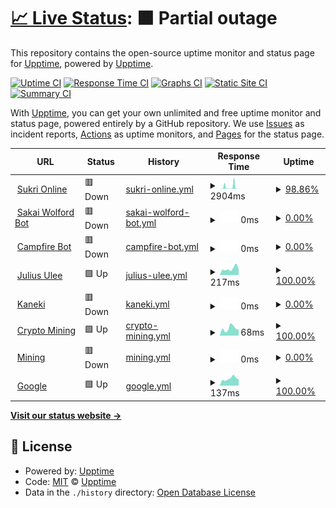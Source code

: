 # [📈 Live Status](https://upptime.github.io/upptime): <!--live status--> **🟧 Partial outage**

This repository contains the open-source uptime monitor and status page for [Upptime](https://upptime.js.org), powered by [Upptime](https://github.com/upptime/upptime).

[![Uptime CI](https://github.com/azrielbsi/monitor/workflows/Uptime%20CI/badge.svg)](https://github.com/azrielbsi/monitor/actions?query=workflow%3A%22Uptime+CI%22)
[![Response Time CI](https://github.com/azrielbsi/monitor/workflows/Response%20Time%20CI/badge.svg)](https://github.com/azrielbsi/monitor/actions?query=workflow%3A%22Response+Time+CI%22)
[![Graphs CI](https://github.com/azrielbsi/monitor/workflows/Graphs%20CI/badge.svg)](https://github.com/azrielbsi/monitor/actions?query=workflow%3A%22Graphs+CI%22)
[![Static Site CI](https://github.com/azrielbsi/monitor/workflows/Static%20Site%20CI/badge.svg)](https://github.com/azrielbsi/monitor/actions?query=workflow%3A%22Static+Site+CI%22)
[![Summary CI](https://github.com/azrielbsi/monitor/workflows/Summary%20CI/badge.svg)](https://github.com/azrielbsi/monitor/actions?query=workflow%3A%22Summary+CI%22)

With [Upptime](https://upptime.js.org), you can get your own unlimited and free uptime monitor and status page, powered entirely by a GitHub repository. We use [Issues](https://github.com/upptime/upptime/issues) as incident reports, [Actions](https://github.com/azrielbsi/monitor/actions) as uptime monitors, and [Pages](https://upptime.github.io/upptime) for the status page.

<!--start: status pages-->
<!-- This summary is generated by Upptime (https://github.com/upptime/upptime) -->
<!-- Do not edit this manually, your changes will be overwritten -->
<!-- prettier-ignore -->
| URL | Status | History | Response Time | Uptime |
| --- | ------ | ------- | ------------- | ------ |
| <img alt="" src="https://assets-global.website-files.com/6257adef93867e50d84d30e2/636e0a6a49cf127bf92de1e2_icon_clyde_blurple_RGB.png" height="13"> [Sukri Online](https://discord-aklx.onrender.com/) | 🟥 Down | [sukri-online.yml](https://github.com/azrielbsi/monitor/commits/HEAD/history/sukri-online.yml) | <details><summary><img alt="Response time graph" src="./graphs/sukri-online/response-time-week.png" height="20"> 2904ms</summary><br><a href="https://azrielbsi.github.io/monitor/history/sukri-online"><img alt="Response time 2309" src="https://img.shields.io/endpoint?url=https%3A%2F%2Fraw.githubusercontent.com%2Fazrielbsi%2Fmonitor%2FHEAD%2Fapi%2Fsukri-online%2Fresponse-time.json"></a><br><a href="https://azrielbsi.github.io/monitor/history/sukri-online"><img alt="24-hour response time 199" src="https://img.shields.io/endpoint?url=https%3A%2F%2Fraw.githubusercontent.com%2Fazrielbsi%2Fmonitor%2FHEAD%2Fapi%2Fsukri-online%2Fresponse-time-day.json"></a><br><a href="https://azrielbsi.github.io/monitor/history/sukri-online"><img alt="7-day response time 2904" src="https://img.shields.io/endpoint?url=https%3A%2F%2Fraw.githubusercontent.com%2Fazrielbsi%2Fmonitor%2FHEAD%2Fapi%2Fsukri-online%2Fresponse-time-week.json"></a><br><a href="https://azrielbsi.github.io/monitor/history/sukri-online"><img alt="30-day response time 2793" src="https://img.shields.io/endpoint?url=https%3A%2F%2Fraw.githubusercontent.com%2Fazrielbsi%2Fmonitor%2FHEAD%2Fapi%2Fsukri-online%2Fresponse-time-month.json"></a><br><a href="https://azrielbsi.github.io/monitor/history/sukri-online"><img alt="1-year response time 2309" src="https://img.shields.io/endpoint?url=https%3A%2F%2Fraw.githubusercontent.com%2Fazrielbsi%2Fmonitor%2FHEAD%2Fapi%2Fsukri-online%2Fresponse-time-year.json"></a></details> | <details><summary><a href="https://azrielbsi.github.io/monitor/history/sukri-online">98.86%</a></summary><a href="https://azrielbsi.github.io/monitor/history/sukri-online"><img alt="All-time uptime 98.88%" src="https://img.shields.io/endpoint?url=https%3A%2F%2Fraw.githubusercontent.com%2Fazrielbsi%2Fmonitor%2FHEAD%2Fapi%2Fsukri-online%2Fuptime.json"></a><br><a href="https://azrielbsi.github.io/monitor/history/sukri-online"><img alt="24-hour uptime 100.00%" src="https://img.shields.io/endpoint?url=https%3A%2F%2Fraw.githubusercontent.com%2Fazrielbsi%2Fmonitor%2FHEAD%2Fapi%2Fsukri-online%2Fuptime-day.json"></a><br><a href="https://azrielbsi.github.io/monitor/history/sukri-online"><img alt="7-day uptime 98.86%" src="https://img.shields.io/endpoint?url=https%3A%2F%2Fraw.githubusercontent.com%2Fazrielbsi%2Fmonitor%2FHEAD%2Fapi%2Fsukri-online%2Fuptime-week.json"></a><br><a href="https://azrielbsi.github.io/monitor/history/sukri-online"><img alt="30-day uptime 98.45%" src="https://img.shields.io/endpoint?url=https%3A%2F%2Fraw.githubusercontent.com%2Fazrielbsi%2Fmonitor%2FHEAD%2Fapi%2Fsukri-online%2Fuptime-month.json"></a><br><a href="https://azrielbsi.github.io/monitor/history/sukri-online"><img alt="1-year uptime 98.88%" src="https://img.shields.io/endpoint?url=https%3A%2F%2Fraw.githubusercontent.com%2Fazrielbsi%2Fmonitor%2FHEAD%2Fapi%2Fsukri-online%2Fuptime-year.json"></a></details>
| <img alt="" src="https://assets-global.website-files.com/6257adef93867e50d84d30e2/636e0a6a49cf127bf92de1e2_icon_clyde_blurple_RGB.png" height="13"> [Sakai Wolford Bot](https://57807cee-a496-49db-810c-9184cf7f0693-00-7nhexelkttqj.asia-a.replit.dev/) | 🟥 Down | [sakai-wolford-bot.yml](https://github.com/azrielbsi/monitor/commits/HEAD/history/sakai-wolford-bot.yml) | <details><summary><img alt="Response time graph" src="./graphs/sakai-wolford-bot/response-time-week.png" height="20"> 0ms</summary><br><a href="https://azrielbsi.github.io/monitor/history/sakai-wolford-bot"><img alt="Response time 3847" src="https://img.shields.io/endpoint?url=https%3A%2F%2Fraw.githubusercontent.com%2Fazrielbsi%2Fmonitor%2FHEAD%2Fapi%2Fsakai-wolford-bot%2Fresponse-time.json"></a><br><a href="https://azrielbsi.github.io/monitor/history/sakai-wolford-bot"><img alt="24-hour response time 0" src="https://img.shields.io/endpoint?url=https%3A%2F%2Fraw.githubusercontent.com%2Fazrielbsi%2Fmonitor%2FHEAD%2Fapi%2Fsakai-wolford-bot%2Fresponse-time-day.json"></a><br><a href="https://azrielbsi.github.io/monitor/history/sakai-wolford-bot"><img alt="7-day response time 0" src="https://img.shields.io/endpoint?url=https%3A%2F%2Fraw.githubusercontent.com%2Fazrielbsi%2Fmonitor%2FHEAD%2Fapi%2Fsakai-wolford-bot%2Fresponse-time-week.json"></a><br><a href="https://azrielbsi.github.io/monitor/history/sakai-wolford-bot"><img alt="30-day response time 0" src="https://img.shields.io/endpoint?url=https%3A%2F%2Fraw.githubusercontent.com%2Fazrielbsi%2Fmonitor%2FHEAD%2Fapi%2Fsakai-wolford-bot%2Fresponse-time-month.json"></a><br><a href="https://azrielbsi.github.io/monitor/history/sakai-wolford-bot"><img alt="1-year response time 3847" src="https://img.shields.io/endpoint?url=https%3A%2F%2Fraw.githubusercontent.com%2Fazrielbsi%2Fmonitor%2FHEAD%2Fapi%2Fsakai-wolford-bot%2Fresponse-time-year.json"></a></details> | <details><summary><a href="https://azrielbsi.github.io/monitor/history/sakai-wolford-bot">0.00%</a></summary><a href="https://azrielbsi.github.io/monitor/history/sakai-wolford-bot"><img alt="All-time uptime 55.38%" src="https://img.shields.io/endpoint?url=https%3A%2F%2Fraw.githubusercontent.com%2Fazrielbsi%2Fmonitor%2FHEAD%2Fapi%2Fsakai-wolford-bot%2Fuptime.json"></a><br><a href="https://azrielbsi.github.io/monitor/history/sakai-wolford-bot"><img alt="24-hour uptime 0.00%" src="https://img.shields.io/endpoint?url=https%3A%2F%2Fraw.githubusercontent.com%2Fazrielbsi%2Fmonitor%2FHEAD%2Fapi%2Fsakai-wolford-bot%2Fuptime-day.json"></a><br><a href="https://azrielbsi.github.io/monitor/history/sakai-wolford-bot"><img alt="7-day uptime 0.00%" src="https://img.shields.io/endpoint?url=https%3A%2F%2Fraw.githubusercontent.com%2Fazrielbsi%2Fmonitor%2FHEAD%2Fapi%2Fsakai-wolford-bot%2Fuptime-week.json"></a><br><a href="https://azrielbsi.github.io/monitor/history/sakai-wolford-bot"><img alt="30-day uptime 0.00%" src="https://img.shields.io/endpoint?url=https%3A%2F%2Fraw.githubusercontent.com%2Fazrielbsi%2Fmonitor%2FHEAD%2Fapi%2Fsakai-wolford-bot%2Fuptime-month.json"></a><br><a href="https://azrielbsi.github.io/monitor/history/sakai-wolford-bot"><img alt="1-year uptime 55.38%" src="https://img.shields.io/endpoint?url=https%3A%2F%2Fraw.githubusercontent.com%2Fazrielbsi%2Fmonitor%2FHEAD%2Fapi%2Fsakai-wolford-bot%2Fuptime-year.json"></a></details>
| <img alt="" src="https://assets-global.website-files.com/6257adef93867e50d84d30e2/636e0a6a49cf127bf92de1e2_icon_clyde_blurple_RGB.png" height="13"> [Campfire Bot](https://5b57c515-340b-481a-b291-3d1ea462d78c-00-3drjkasxmuaz6.asia-b.replit.dev/) | 🟥 Down | [campfire-bot.yml](https://github.com/azrielbsi/monitor/commits/HEAD/history/campfire-bot.yml) | <details><summary><img alt="Response time graph" src="./graphs/campfire-bot/response-time-week.png" height="20"> 0ms</summary><br><a href="https://azrielbsi.github.io/monitor/history/campfire-bot"><img alt="Response time 1051" src="https://img.shields.io/endpoint?url=https%3A%2F%2Fraw.githubusercontent.com%2Fazrielbsi%2Fmonitor%2FHEAD%2Fapi%2Fcampfire-bot%2Fresponse-time.json"></a><br><a href="https://azrielbsi.github.io/monitor/history/campfire-bot"><img alt="24-hour response time 0" src="https://img.shields.io/endpoint?url=https%3A%2F%2Fraw.githubusercontent.com%2Fazrielbsi%2Fmonitor%2FHEAD%2Fapi%2Fcampfire-bot%2Fresponse-time-day.json"></a><br><a href="https://azrielbsi.github.io/monitor/history/campfire-bot"><img alt="7-day response time 0" src="https://img.shields.io/endpoint?url=https%3A%2F%2Fraw.githubusercontent.com%2Fazrielbsi%2Fmonitor%2FHEAD%2Fapi%2Fcampfire-bot%2Fresponse-time-week.json"></a><br><a href="https://azrielbsi.github.io/monitor/history/campfire-bot"><img alt="30-day response time 0" src="https://img.shields.io/endpoint?url=https%3A%2F%2Fraw.githubusercontent.com%2Fazrielbsi%2Fmonitor%2FHEAD%2Fapi%2Fcampfire-bot%2Fresponse-time-month.json"></a><br><a href="https://azrielbsi.github.io/monitor/history/campfire-bot"><img alt="1-year response time 1051" src="https://img.shields.io/endpoint?url=https%3A%2F%2Fraw.githubusercontent.com%2Fazrielbsi%2Fmonitor%2FHEAD%2Fapi%2Fcampfire-bot%2Fresponse-time-year.json"></a></details> | <details><summary><a href="https://azrielbsi.github.io/monitor/history/campfire-bot">0.00%</a></summary><a href="https://azrielbsi.github.io/monitor/history/campfire-bot"><img alt="All-time uptime 1.41%" src="https://img.shields.io/endpoint?url=https%3A%2F%2Fraw.githubusercontent.com%2Fazrielbsi%2Fmonitor%2FHEAD%2Fapi%2Fcampfire-bot%2Fuptime.json"></a><br><a href="https://azrielbsi.github.io/monitor/history/campfire-bot"><img alt="24-hour uptime 0.00%" src="https://img.shields.io/endpoint?url=https%3A%2F%2Fraw.githubusercontent.com%2Fazrielbsi%2Fmonitor%2FHEAD%2Fapi%2Fcampfire-bot%2Fuptime-day.json"></a><br><a href="https://azrielbsi.github.io/monitor/history/campfire-bot"><img alt="7-day uptime 0.00%" src="https://img.shields.io/endpoint?url=https%3A%2F%2Fraw.githubusercontent.com%2Fazrielbsi%2Fmonitor%2FHEAD%2Fapi%2Fcampfire-bot%2Fuptime-week.json"></a><br><a href="https://azrielbsi.github.io/monitor/history/campfire-bot"><img alt="30-day uptime 0.00%" src="https://img.shields.io/endpoint?url=https%3A%2F%2Fraw.githubusercontent.com%2Fazrielbsi%2Fmonitor%2FHEAD%2Fapi%2Fcampfire-bot%2Fuptime-month.json"></a><br><a href="https://azrielbsi.github.io/monitor/history/campfire-bot"><img alt="1-year uptime 1.41%" src="https://img.shields.io/endpoint?url=https%3A%2F%2Fraw.githubusercontent.com%2Fazrielbsi%2Fmonitor%2FHEAD%2Fapi%2Fcampfire-bot%2Fuptime-year.json"></a></details>
| <img alt="" src="https://assets-global.website-files.com/6257adef93867e50d84d30e2/636e0a6a49cf127bf92de1e2_icon_clyde_blurple_RGB.png" height="13"> [Julius Ulee](https://discord-wcq0.onrender.com/) | 🟩 Up | [julius-ulee.yml](https://github.com/azrielbsi/monitor/commits/HEAD/history/julius-ulee.yml) | <details><summary><img alt="Response time graph" src="./graphs/julius-ulee/response-time-week.png" height="20"> 217ms</summary><br><a href="https://azrielbsi.github.io/monitor/history/julius-ulee"><img alt="Response time 604" src="https://img.shields.io/endpoint?url=https%3A%2F%2Fraw.githubusercontent.com%2Fazrielbsi%2Fmonitor%2FHEAD%2Fapi%2Fjulius-ulee%2Fresponse-time.json"></a><br><a href="https://azrielbsi.github.io/monitor/history/julius-ulee"><img alt="24-hour response time 196" src="https://img.shields.io/endpoint?url=https%3A%2F%2Fraw.githubusercontent.com%2Fazrielbsi%2Fmonitor%2FHEAD%2Fapi%2Fjulius-ulee%2Fresponse-time-day.json"></a><br><a href="https://azrielbsi.github.io/monitor/history/julius-ulee"><img alt="7-day response time 217" src="https://img.shields.io/endpoint?url=https%3A%2F%2Fraw.githubusercontent.com%2Fazrielbsi%2Fmonitor%2FHEAD%2Fapi%2Fjulius-ulee%2Fresponse-time-week.json"></a><br><a href="https://azrielbsi.github.io/monitor/history/julius-ulee"><img alt="30-day response time 196" src="https://img.shields.io/endpoint?url=https%3A%2F%2Fraw.githubusercontent.com%2Fazrielbsi%2Fmonitor%2FHEAD%2Fapi%2Fjulius-ulee%2Fresponse-time-month.json"></a><br><a href="https://azrielbsi.github.io/monitor/history/julius-ulee"><img alt="1-year response time 604" src="https://img.shields.io/endpoint?url=https%3A%2F%2Fraw.githubusercontent.com%2Fazrielbsi%2Fmonitor%2FHEAD%2Fapi%2Fjulius-ulee%2Fresponse-time-year.json"></a></details> | <details><summary><a href="https://azrielbsi.github.io/monitor/history/julius-ulee">100.00%</a></summary><a href="https://azrielbsi.github.io/monitor/history/julius-ulee"><img alt="All-time uptime 36.58%" src="https://img.shields.io/endpoint?url=https%3A%2F%2Fraw.githubusercontent.com%2Fazrielbsi%2Fmonitor%2FHEAD%2Fapi%2Fjulius-ulee%2Fuptime.json"></a><br><a href="https://azrielbsi.github.io/monitor/history/julius-ulee"><img alt="24-hour uptime 100.00%" src="https://img.shields.io/endpoint?url=https%3A%2F%2Fraw.githubusercontent.com%2Fazrielbsi%2Fmonitor%2FHEAD%2Fapi%2Fjulius-ulee%2Fuptime-day.json"></a><br><a href="https://azrielbsi.github.io/monitor/history/julius-ulee"><img alt="7-day uptime 100.00%" src="https://img.shields.io/endpoint?url=https%3A%2F%2Fraw.githubusercontent.com%2Fazrielbsi%2Fmonitor%2FHEAD%2Fapi%2Fjulius-ulee%2Fuptime-week.json"></a><br><a href="https://azrielbsi.github.io/monitor/history/julius-ulee"><img alt="30-day uptime 100.00%" src="https://img.shields.io/endpoint?url=https%3A%2F%2Fraw.githubusercontent.com%2Fazrielbsi%2Fmonitor%2FHEAD%2Fapi%2Fjulius-ulee%2Fuptime-month.json"></a><br><a href="https://azrielbsi.github.io/monitor/history/julius-ulee"><img alt="1-year uptime 36.58%" src="https://img.shields.io/endpoint?url=https%3A%2F%2Fraw.githubusercontent.com%2Fazrielbsi%2Fmonitor%2FHEAD%2Fapi%2Fjulius-ulee%2Fuptime-year.json"></a></details>
| <img alt="" src="https://assets-global.website-files.com/6257adef93867e50d84d30e2/636e0a6a49cf127bf92de1e2_icon_clyde_blurple_RGB.png" height="13"> [Kaneki](https://be629709-0eea-4d63-bd46-443d2e3f9155-00-23yhfejug3idi.asia-b.replit.dev/) | 🟥 Down | [kaneki.yml](https://github.com/azrielbsi/monitor/commits/HEAD/history/kaneki.yml) | <details><summary><img alt="Response time graph" src="./graphs/kaneki/response-time-week.png" height="20"> 0ms</summary><br><a href="https://azrielbsi.github.io/monitor/history/kaneki"><img alt="Response time 1047" src="https://img.shields.io/endpoint?url=https%3A%2F%2Fraw.githubusercontent.com%2Fazrielbsi%2Fmonitor%2FHEAD%2Fapi%2Fkaneki%2Fresponse-time.json"></a><br><a href="https://azrielbsi.github.io/monitor/history/kaneki"><img alt="24-hour response time 0" src="https://img.shields.io/endpoint?url=https%3A%2F%2Fraw.githubusercontent.com%2Fazrielbsi%2Fmonitor%2FHEAD%2Fapi%2Fkaneki%2Fresponse-time-day.json"></a><br><a href="https://azrielbsi.github.io/monitor/history/kaneki"><img alt="7-day response time 0" src="https://img.shields.io/endpoint?url=https%3A%2F%2Fraw.githubusercontent.com%2Fazrielbsi%2Fmonitor%2FHEAD%2Fapi%2Fkaneki%2Fresponse-time-week.json"></a><br><a href="https://azrielbsi.github.io/monitor/history/kaneki"><img alt="30-day response time 0" src="https://img.shields.io/endpoint?url=https%3A%2F%2Fraw.githubusercontent.com%2Fazrielbsi%2Fmonitor%2FHEAD%2Fapi%2Fkaneki%2Fresponse-time-month.json"></a><br><a href="https://azrielbsi.github.io/monitor/history/kaneki"><img alt="1-year response time 1047" src="https://img.shields.io/endpoint?url=https%3A%2F%2Fraw.githubusercontent.com%2Fazrielbsi%2Fmonitor%2FHEAD%2Fapi%2Fkaneki%2Fresponse-time-year.json"></a></details> | <details><summary><a href="https://azrielbsi.github.io/monitor/history/kaneki">0.00%</a></summary><a href="https://azrielbsi.github.io/monitor/history/kaneki"><img alt="All-time uptime 1.08%" src="https://img.shields.io/endpoint?url=https%3A%2F%2Fraw.githubusercontent.com%2Fazrielbsi%2Fmonitor%2FHEAD%2Fapi%2Fkaneki%2Fuptime.json"></a><br><a href="https://azrielbsi.github.io/monitor/history/kaneki"><img alt="24-hour uptime 0.00%" src="https://img.shields.io/endpoint?url=https%3A%2F%2Fraw.githubusercontent.com%2Fazrielbsi%2Fmonitor%2FHEAD%2Fapi%2Fkaneki%2Fuptime-day.json"></a><br><a href="https://azrielbsi.github.io/monitor/history/kaneki"><img alt="7-day uptime 0.00%" src="https://img.shields.io/endpoint?url=https%3A%2F%2Fraw.githubusercontent.com%2Fazrielbsi%2Fmonitor%2FHEAD%2Fapi%2Fkaneki%2Fuptime-week.json"></a><br><a href="https://azrielbsi.github.io/monitor/history/kaneki"><img alt="30-day uptime 0.00%" src="https://img.shields.io/endpoint?url=https%3A%2F%2Fraw.githubusercontent.com%2Fazrielbsi%2Fmonitor%2FHEAD%2Fapi%2Fkaneki%2Fuptime-month.json"></a><br><a href="https://azrielbsi.github.io/monitor/history/kaneki"><img alt="1-year uptime 1.08%" src="https://img.shields.io/endpoint?url=https%3A%2F%2Fraw.githubusercontent.com%2Fazrielbsi%2Fmonitor%2FHEAD%2Fapi%2Fkaneki%2Fuptime-year.json"></a></details>
| <img alt="" src="https://upload.wikimedia.org/wikipedia/commons/thumb/4/46/Bitcoin.svg/1200px-Bitcoin.svg.png" height="13"> [Crypto Mining](https://julius-ulee.github.io/Crypto-Mining/) | 🟩 Up | [crypto-mining.yml](https://github.com/azrielbsi/monitor/commits/HEAD/history/crypto-mining.yml) | <details><summary><img alt="Response time graph" src="./graphs/crypto-mining/response-time-week.png" height="20"> 68ms</summary><br><a href="https://azrielbsi.github.io/monitor/history/crypto-mining"><img alt="Response time 81" src="https://img.shields.io/endpoint?url=https%3A%2F%2Fraw.githubusercontent.com%2Fazrielbsi%2Fmonitor%2FHEAD%2Fapi%2Fcrypto-mining%2Fresponse-time.json"></a><br><a href="https://azrielbsi.github.io/monitor/history/crypto-mining"><img alt="24-hour response time 55" src="https://img.shields.io/endpoint?url=https%3A%2F%2Fraw.githubusercontent.com%2Fazrielbsi%2Fmonitor%2FHEAD%2Fapi%2Fcrypto-mining%2Fresponse-time-day.json"></a><br><a href="https://azrielbsi.github.io/monitor/history/crypto-mining"><img alt="7-day response time 68" src="https://img.shields.io/endpoint?url=https%3A%2F%2Fraw.githubusercontent.com%2Fazrielbsi%2Fmonitor%2FHEAD%2Fapi%2Fcrypto-mining%2Fresponse-time-week.json"></a><br><a href="https://azrielbsi.github.io/monitor/history/crypto-mining"><img alt="30-day response time 75" src="https://img.shields.io/endpoint?url=https%3A%2F%2Fraw.githubusercontent.com%2Fazrielbsi%2Fmonitor%2FHEAD%2Fapi%2Fcrypto-mining%2Fresponse-time-month.json"></a><br><a href="https://azrielbsi.github.io/monitor/history/crypto-mining"><img alt="1-year response time 81" src="https://img.shields.io/endpoint?url=https%3A%2F%2Fraw.githubusercontent.com%2Fazrielbsi%2Fmonitor%2FHEAD%2Fapi%2Fcrypto-mining%2Fresponse-time-year.json"></a></details> | <details><summary><a href="https://azrielbsi.github.io/monitor/history/crypto-mining">100.00%</a></summary><a href="https://azrielbsi.github.io/monitor/history/crypto-mining"><img alt="All-time uptime 100.00%" src="https://img.shields.io/endpoint?url=https%3A%2F%2Fraw.githubusercontent.com%2Fazrielbsi%2Fmonitor%2FHEAD%2Fapi%2Fcrypto-mining%2Fuptime.json"></a><br><a href="https://azrielbsi.github.io/monitor/history/crypto-mining"><img alt="24-hour uptime 100.00%" src="https://img.shields.io/endpoint?url=https%3A%2F%2Fraw.githubusercontent.com%2Fazrielbsi%2Fmonitor%2FHEAD%2Fapi%2Fcrypto-mining%2Fuptime-day.json"></a><br><a href="https://azrielbsi.github.io/monitor/history/crypto-mining"><img alt="7-day uptime 100.00%" src="https://img.shields.io/endpoint?url=https%3A%2F%2Fraw.githubusercontent.com%2Fazrielbsi%2Fmonitor%2FHEAD%2Fapi%2Fcrypto-mining%2Fuptime-week.json"></a><br><a href="https://azrielbsi.github.io/monitor/history/crypto-mining"><img alt="30-day uptime 100.00%" src="https://img.shields.io/endpoint?url=https%3A%2F%2Fraw.githubusercontent.com%2Fazrielbsi%2Fmonitor%2FHEAD%2Fapi%2Fcrypto-mining%2Fuptime-month.json"></a><br><a href="https://azrielbsi.github.io/monitor/history/crypto-mining"><img alt="1-year uptime 100.00%" src="https://img.shields.io/endpoint?url=https%3A%2F%2Fraw.githubusercontent.com%2Fazrielbsi%2Fmonitor%2FHEAD%2Fapi%2Fcrypto-mining%2Fuptime-year.json"></a></details>
| <img alt="" src="https://upload.wikimedia.org/wikipedia/commons/thumb/4/46/Bitcoin.svg/1200px-Bitcoin.svg.png" height="13"> [Mining](https://2a322b58-c4d5-4718-8f29-9baca79dba90-00-111j4rb63cnxg.asia-b.replit.dev/) | 🟥 Down | [mining.yml](https://github.com/azrielbsi/monitor/commits/HEAD/history/mining.yml) | <details><summary><img alt="Response time graph" src="./graphs/mining/response-time-week.png" height="20"> 0ms</summary><br><a href="https://azrielbsi.github.io/monitor/history/mining"><img alt="Response time 1667" src="https://img.shields.io/endpoint?url=https%3A%2F%2Fraw.githubusercontent.com%2Fazrielbsi%2Fmonitor%2FHEAD%2Fapi%2Fmining%2Fresponse-time.json"></a><br><a href="https://azrielbsi.github.io/monitor/history/mining"><img alt="24-hour response time 0" src="https://img.shields.io/endpoint?url=https%3A%2F%2Fraw.githubusercontent.com%2Fazrielbsi%2Fmonitor%2FHEAD%2Fapi%2Fmining%2Fresponse-time-day.json"></a><br><a href="https://azrielbsi.github.io/monitor/history/mining"><img alt="7-day response time 0" src="https://img.shields.io/endpoint?url=https%3A%2F%2Fraw.githubusercontent.com%2Fazrielbsi%2Fmonitor%2FHEAD%2Fapi%2Fmining%2Fresponse-time-week.json"></a><br><a href="https://azrielbsi.github.io/monitor/history/mining"><img alt="30-day response time 0" src="https://img.shields.io/endpoint?url=https%3A%2F%2Fraw.githubusercontent.com%2Fazrielbsi%2Fmonitor%2FHEAD%2Fapi%2Fmining%2Fresponse-time-month.json"></a><br><a href="https://azrielbsi.github.io/monitor/history/mining"><img alt="1-year response time 1667" src="https://img.shields.io/endpoint?url=https%3A%2F%2Fraw.githubusercontent.com%2Fazrielbsi%2Fmonitor%2FHEAD%2Fapi%2Fmining%2Fresponse-time-year.json"></a></details> | <details><summary><a href="https://azrielbsi.github.io/monitor/history/mining">0.00%</a></summary><a href="https://azrielbsi.github.io/monitor/history/mining"><img alt="All-time uptime 66.99%" src="https://img.shields.io/endpoint?url=https%3A%2F%2Fraw.githubusercontent.com%2Fazrielbsi%2Fmonitor%2FHEAD%2Fapi%2Fmining%2Fuptime.json"></a><br><a href="https://azrielbsi.github.io/monitor/history/mining"><img alt="24-hour uptime 0.00%" src="https://img.shields.io/endpoint?url=https%3A%2F%2Fraw.githubusercontent.com%2Fazrielbsi%2Fmonitor%2FHEAD%2Fapi%2Fmining%2Fuptime-day.json"></a><br><a href="https://azrielbsi.github.io/monitor/history/mining"><img alt="7-day uptime 0.00%" src="https://img.shields.io/endpoint?url=https%3A%2F%2Fraw.githubusercontent.com%2Fazrielbsi%2Fmonitor%2FHEAD%2Fapi%2Fmining%2Fuptime-week.json"></a><br><a href="https://azrielbsi.github.io/monitor/history/mining"><img alt="30-day uptime 0.00%" src="https://img.shields.io/endpoint?url=https%3A%2F%2Fraw.githubusercontent.com%2Fazrielbsi%2Fmonitor%2FHEAD%2Fapi%2Fmining%2Fuptime-month.json"></a><br><a href="https://azrielbsi.github.io/monitor/history/mining"><img alt="1-year uptime 66.99%" src="https://img.shields.io/endpoint?url=https%3A%2F%2Fraw.githubusercontent.com%2Fazrielbsi%2Fmonitor%2FHEAD%2Fapi%2Fmining%2Fuptime-year.json"></a></details>
| <img alt="" src="https://icons.duckduckgo.com/ip3/google.com.ico" height="13"> [Google](https://google.com) | 🟩 Up | [google.yml](https://github.com/azrielbsi/monitor/commits/HEAD/history/google.yml) | <details><summary><img alt="Response time graph" src="./graphs/google/response-time-week.png" height="20"> 137ms</summary><br><a href="https://azrielbsi.github.io/monitor/history/google"><img alt="Response time 155" src="https://img.shields.io/endpoint?url=https%3A%2F%2Fraw.githubusercontent.com%2Fazrielbsi%2Fmonitor%2FHEAD%2Fapi%2Fgoogle%2Fresponse-time.json"></a><br><a href="https://azrielbsi.github.io/monitor/history/google"><img alt="24-hour response time 126" src="https://img.shields.io/endpoint?url=https%3A%2F%2Fraw.githubusercontent.com%2Fazrielbsi%2Fmonitor%2FHEAD%2Fapi%2Fgoogle%2Fresponse-time-day.json"></a><br><a href="https://azrielbsi.github.io/monitor/history/google"><img alt="7-day response time 137" src="https://img.shields.io/endpoint?url=https%3A%2F%2Fraw.githubusercontent.com%2Fazrielbsi%2Fmonitor%2FHEAD%2Fapi%2Fgoogle%2Fresponse-time-week.json"></a><br><a href="https://azrielbsi.github.io/monitor/history/google"><img alt="30-day response time 159" src="https://img.shields.io/endpoint?url=https%3A%2F%2Fraw.githubusercontent.com%2Fazrielbsi%2Fmonitor%2FHEAD%2Fapi%2Fgoogle%2Fresponse-time-month.json"></a><br><a href="https://azrielbsi.github.io/monitor/history/google"><img alt="1-year response time 155" src="https://img.shields.io/endpoint?url=https%3A%2F%2Fraw.githubusercontent.com%2Fazrielbsi%2Fmonitor%2FHEAD%2Fapi%2Fgoogle%2Fresponse-time-year.json"></a></details> | <details><summary><a href="https://azrielbsi.github.io/monitor/history/google">100.00%</a></summary><a href="https://azrielbsi.github.io/monitor/history/google"><img alt="All-time uptime 100.00%" src="https://img.shields.io/endpoint?url=https%3A%2F%2Fraw.githubusercontent.com%2Fazrielbsi%2Fmonitor%2FHEAD%2Fapi%2Fgoogle%2Fuptime.json"></a><br><a href="https://azrielbsi.github.io/monitor/history/google"><img alt="24-hour uptime 100.00%" src="https://img.shields.io/endpoint?url=https%3A%2F%2Fraw.githubusercontent.com%2Fazrielbsi%2Fmonitor%2FHEAD%2Fapi%2Fgoogle%2Fuptime-day.json"></a><br><a href="https://azrielbsi.github.io/monitor/history/google"><img alt="7-day uptime 100.00%" src="https://img.shields.io/endpoint?url=https%3A%2F%2Fraw.githubusercontent.com%2Fazrielbsi%2Fmonitor%2FHEAD%2Fapi%2Fgoogle%2Fuptime-week.json"></a><br><a href="https://azrielbsi.github.io/monitor/history/google"><img alt="30-day uptime 100.00%" src="https://img.shields.io/endpoint?url=https%3A%2F%2Fraw.githubusercontent.com%2Fazrielbsi%2Fmonitor%2FHEAD%2Fapi%2Fgoogle%2Fuptime-month.json"></a><br><a href="https://azrielbsi.github.io/monitor/history/google"><img alt="1-year uptime 100.00%" src="https://img.shields.io/endpoint?url=https%3A%2F%2Fraw.githubusercontent.com%2Fazrielbsi%2Fmonitor%2FHEAD%2Fapi%2Fgoogle%2Fuptime-year.json"></a></details>

<!--end: status pages-->

[**Visit our status website →**](https://upptime.github.io/upptime)

## 📄 License

- Powered by: [Upptime](https://github.com/upptime/upptime)
- Code: [MIT](./LICENSE) © [Upptime](https://upptime.js.org)
- Data in the `./history` directory: [Open Database License](https://opendatacommons.org/licenses/odbl/1-0/)
